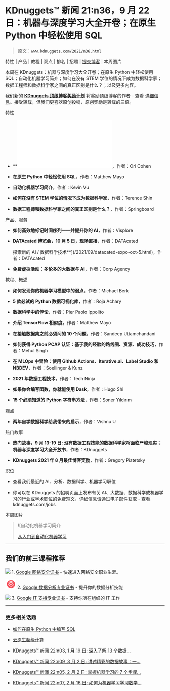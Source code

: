 # KDnuggets™ 新闻 21:n36，9 月 22 日：机器与深度学习大全开卷；在原生 Python 中轻松使用 SQL

> 原文：[`www.kdnuggets.com/2021/n36.html`](https://www.kdnuggets.com/2021/n36.html)

特性 | 产品 | 教程 | 观点 | 排名 | 招聘 | [提交博客](https://www.kdnuggets.com/news/submissions.html) | 本周图片

本周在 KDnuggets：机器与深度学习大全开卷；在原生 Python 中轻松使用 SQL；自动化机器学习简介；如何在没有 STEM 学位的情况下成为数据科学家；数据工程师和数据科学家之间的真正区别是什么？；以及更多内容。

我们新的 [**KDnuggets 顶级博客奖励计划**](https://www.kdnuggets.com/2021/04/kdnuggets-top-authors-reward-program.html) 将奖励顶级博客的作者 - 查看 [详细信息](https://www.kdnuggets.com/2021/04/kdnuggets-top-authors-reward-program.html)。接受转载，但我们更喜欢原创投稿，原创奖励是转载的三倍。

特性

+   **![金色博客机器与深度学习大全开卷**](img/machine-deep-learning-open-book.html)，作者：Ori Cohen

+   **在原生 Python 中轻松使用 SQL**，作者：Matthew Mayo

+   **自动化机器学习简介**，作者：Kevin Vu

+   **如何在没有 STEM 学位的情况下成为数据科学家**，作者：Terence Shin

+   **数据工程师和数据科学家之间的真正区别是什么？**，作者：Springboard

产品、服务

+   **如何高效地标记时间序列——并提升你的 AI**，作者：Visplore

+   **DATAcated 博览会，10 月 5 日，现场直播**，作者：DATAcated

    探索新的 AI / 数据科学技术**](/2021/09/datacated-expo-oct-5.html)，作者：DATAcated

+   **免费虚拟活动：多伦多的大数据与 AI**，作者：Corp Agency

教程、概述

+   **如何发现你的机器学习模型中的弱点**，作者：Michael Berk

+   **5 款必试的 Python 数据可视化库**，作者：Roja Achary

+   **数据科学中的悖论**，作者：Pier Paolo Ippolito

+   **介绍 TensorFlow 相似度**，作者：Matthew Mayo

+   **在接触数据集之前必须问的 10 个问题**，作者：Sandeep Uttamchandani

+   **如何获得 Python PCAP 认证：基于我的经验的路线图、资源、成功技巧**，作者：Mehul Singh

+   **在 MLOps 中冒险：使用 Github Actions、Iterative.ai、Label Studio 和 NBDEV**，作者：Soellinger & Kunz

+   **2021 年数据工程技术**，作者：Tech Ninja

+   **如果你会编写函数，你就能使用 Dask**，作者：Hugo Shi

+   **15 个必须知道的 Python 字符串方法**，作者：Soner Yıldırım

观点

+   **两年自学数据科学给我带来的启示**，作者：Vishnu U

热门故事

+   **热门故事，9 月 13-19 日: 没有数据工程技能的数据科学家将面临严峻现实；机器与深度学习大全开放书**，作者：KDnuggets

+   **KDnuggets 2021 年 8 月最佳博客奖励**，作者：Gregory Piatetsky

职位

+   查看我们最近的 AI、分析、数据科学、机器学习职位

+   你可以在 KDnuggets 的招聘页面上发布有关 AI、大数据、数据科学或机器学习的行业或学术职位的免费短文，详细信息请通过电子邮件获取 - 查看 kdnuggets.com/jobs

本周图片

> ![自动化机器学习简介
> 
> [从入门到自动化机器学习](https://www.kdnuggets.com/2021/09/introduction-automated-machine-learning.html)

* * *

## 我们的前三课程推荐

![](img/0244c01ba9267c002ef39d4907e0b8fb.png) 1\. [Google 网络安全证书](https://www.kdnuggets.com/google-cybersecurity) - 快速进入网络安全职业生涯。

![](img/e225c49c3c91745821c8c0368bf04711.png) 2\. [Google 数据分析专业证书](https://www.kdnuggets.com/google-data-analytics) - 提升你的数据分析技能

![](img/0244c01ba9267c002ef39d4907e0b8fb.png) 3\. [Google IT 支持专业证书](https://www.kdnuggets.com/google-itsupport) - 支持你所在组织的 IT 工作

* * *

### 更多相关话题

+   [如何在原生 Python 中编写 SQL](https://www.kdnuggets.com/2022/02/easy-sql-native-python.html)

+   [云原生超级计算](https://www.kdnuggets.com/2022/03/nvidia-cloud-native-super-computing.html)

+   [KDnuggets™ 新闻 22:n03, 1 月 19 日: 深入了解 13 个数据…](https://www.kdnuggets.com/2022/n03.html)

+   [KDnuggets™ 新闻 22:n09, 3 月 2 日: 讲述精彩的数据故事：一…](https://www.kdnuggets.com/2022/n09.html)

+   [KDnuggets™ 新闻 22:n05, 2 月 2 日: 掌握机器学习的 7 个步骤…](https://www.kdnuggets.com/2022/n05.html)

+   [KDnuggets™ 新闻 22:n07, 2 月 16 日: 如何为机器学习学习数学…](https://www.kdnuggets.com/2022/n07.html)

